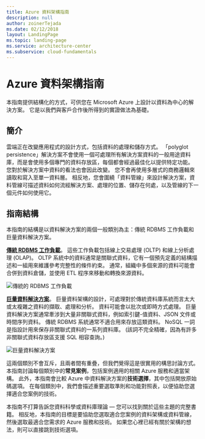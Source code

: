 ```yaml
---
title: Azure 資料架構指南
description: null
author: zoinerTejada
ms.date: 02/12/2018
layout: LandingPage
ms.topic: landing-page
ms.service: architecture-center
ms.subservice: cloud-fundamentals
---
```


# <a name="azure-data-architecture-guide"></a>Azure 資料架構指南

本指南提供結構化的方式，可供您在 Microsoft Azure 上設計以資料為中心的解決方案。 它是以我們與客戶合作後所得到的實證做法為基礎。

## <a name="introduction"></a>簡介

雲端正在改變應用程式的設計方式，包括資料的處理和儲存方式。 「polyglot persistence」解決方案不會使用一個可處理所有解決方案資料的一般用途資料庫，而是會使用多個專門的資料存放區，每個都會經過最佳化以提供特定功能。 您對於解決方案中資料的看法也會因此改變。 您不會再使用多層式的商務邏輯來讀取和寫入至單一資料層。 相反地，您會圍繞「資料管線」來設計解決方案，資料管線可描述資料如何流經解決方案、處理的位置、儲存在何處，以及管線的下一個元件如何使用它。

## <a name="how-this-guide-is-structured"></a>指南結構

本指南的結構是以資料解決方案的兩個一般類別為主：傳統 RDBMS 工作負載和巨量資料解決方案。

**[傳統 RDBMS 工作負載](./relational-data/index.md)**。 這些工作負載包括線上交易處理 (OLTP) 和線上分析處理 (OLAP)。 OLTP 系統中的資料通常是關聯式資料，它有一個預先定義的結構描述和一組用來維護參考完整性的條件約束。 通常，組織中多個來源的資料可能會合併到資料倉儲，並使用 ETL 程序來移動和轉換來源資料。

![傳統的 RDBMS 工作負載](./images/guide-rdbms.svg)

**[巨量資料解決方案](./big-data/index.md)**。 巨量資料架構的設計，可處理對於傳統資料庫系統而言太大或太複雜之資料的擷取、處理和分析。 資料可能會以批次或即時方式處理。 巨量資料解決方案通常牽涉到大量非關聯式資料，例如索引鍵-值資料、JSON 文件或時間序列資料。 傳統 RDBMS 系統通常不適合用來存放這類資料。 NoSQL 一詞是指設計用來保存非關聯式資料的一系列資料庫。 (該詞不完全精確，因為有許多非關聯式資料存放區支援 SQL 相容查詢。)

![巨量資料解決方案](./images/guide-big-data.svg)

這兩個類別不會互斥，且兩者間有重疊，但我們覺得這是很實用的構思討論方式。 本指南討論每個類別中的**常見案例**，包括案例適用的相關 Azure 服務和適當架構。 此外，本指南會比較 Azure 中資料解決方案的**技術選擇**，其中包括開放原始碼選項。 在每個類別中，我們會描述重要選取準則和功能對照表，以便協助您選擇適合您案例的技術。

本指南不打算告訴您資料科學或資料庫理論 &mdash; 您可以找到關於這些主題的完整書籍。 相反地，本指南的目標是要協助您選取適合您案例的資料架構或資料管線，然後選取最適合您需求的 Azure 服務和技術。 如果您心裡已經有關於架構的想法，則可以直接跳到技術選項。

